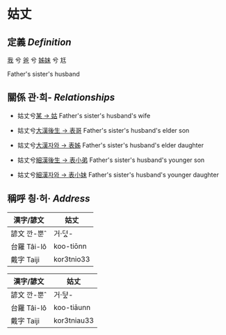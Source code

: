 # 姑丈
## 定義 _Definition_
[我](member1.md) 兮 [爸](member2.md) 兮 [姊妹](member12.md) 兮 尪

Father's sister's husband

## 關係 관·희- _Relationships_

- 姑丈兮[某 → 姑](member12.md) Father's sister's husband's wife

- 姑丈兮[大漢後生 → 表哥](member39.md) Father's sister's husband's elder son

- 姑丈兮[大漢자와 → 表姊](member40.md) Father's sister's husband's elder daughter

- 姑丈兮[細漢後生 → 表小弟](member41.md) Father's sister's husband's younger son

- 姑丈兮[細漢자와 → 表小妹](member42.md) Father's sister's husband's younger daughter



## 稱呼 칑·허· _Address_

漢字/諺文 | 姑丈
--- | ---
諺文 깐-뿐ˆ | 거·뎌ᇫ-
台羅 Tâi-lô | koo-tiōnn
戴字 Taiji | kor3tnio33


漢字/諺文 | 姑丈
--- | ---
諺文 깐-뿐ˆ | 거·ᄃᆤᇫ-
台羅 Tâi-lô | koo-tiāunn
戴字 Taiji | kor3tniau33


